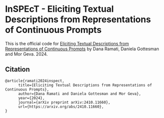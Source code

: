 # InSPEcT - Eliciting Textual Descriptions from Representations of Continuous Prompts
This is the official code for [Eliciting Textual Descriptions from Representations of Continuous Prompts](https://arxiv.org/abs/2410.11660) by Dana Ramati, Daniela Gottesman and Mor Geva. 2024.


## Citation
```
@article{ramati2024inspect,
      title={Eliciting Textual Descriptions from Representations of Continuous Prompts}, 
      author={Dana Ramati and Daniela Gottesman and Mor Geva},
      year={2024},
      journal={arXiv preprint arXiv:2410.11660},
      url={https://arxiv.org/abs/2410.11660}, 
}
```
